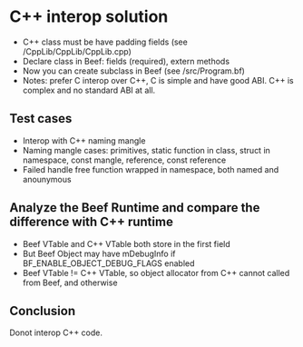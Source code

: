 # C++ interop solution
- C++ class must be have padding fields (see /CppLib/CppLib/CppLib.cpp)
- Declare class in Beef: fields (required), extern methods
- Now you can create subclass in Beef (see /src/Program.bf)
- Notes: prefer C interop over C++, C is simple and have good ABI. C++ is complex and no standard ABI at all.


## Test cases
- Interop with C++ naming mangle
- Naming mangle cases: primitives, static function in class, struct in namespace, const mangle, reference, const reference
- Failed handle free function wrapped in namespace, both named and anounymous


## Analyze the Beef Runtime and compare the difference with C++ runtime
- Beef VTable and C++ VTable both store in the first field
- But Beef Object may have mDebugInfo if BF_ENABLE_OBJECT_DEBUG_FLAGS enabled
- Beef VTable != C++ VTable, so object allocator from C++ cannot called from Beef, and otherwise


## Conclusion
Donot interop C++ code.